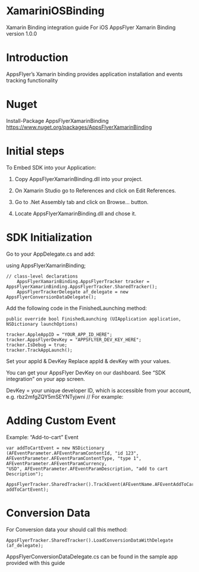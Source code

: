 # XamariniOSBinding

Xamarin Binding integration guide For iOS AppsFlyer Xamarin Binding version 1.0.0

# Introduction
AppsFlyer’s Xamarin binding provides application installation and events tracking functionality

# Nuget
Install-Package AppsFlyerXamarinBinding <br>
https://www.nuget.org/packages/AppsFlyerXamarinBinding

# Initial steps

To Embed SDK into your Application:

1. Copy AppsFlyerXamarinBinding.dll into your project.

2. On Xamarin Studio go to References and click on Edit References. 

3. Go to .Net Assembly tab and click on Browse… button.
 
4. Locate AppsFlyerXamarinBinding.dll and chose it.



# SDK Initialization
Go to your AppDelegate.cs and add:

using AppsFlyerXamarinBinding; <br>


	// class-level declarations
		AppsFlyerXamarinBinding.AppsFlyerTracker tracker = AppsFlyerXamarinBinding.AppsFlyerTracker.SharedTracker();
		AppsFlyerTrackerDelegate af_delegate = new AppsFlyerConversionDataDelegate();

Add the following code in the FinishedLaunching method:

	public override bool FinishedLaunching (UIApplication application, NSDictionary launchOptions)

	tracker.AppleAppID = "YOUR_APP_ID_HERE";
	tracker.AppsFlyerDevKey = "APPSFLYER_DEV_KEY_HERE";
	tracker.IsDebug = true;
	tracker.TrackAppLaunch();


Set your appId & DevKey Replace appId & devKey with your values.

You can get your AppsFlyer DevKey on our dashboard. See “SDK integration” on your app screen. 

DevKey = your unique developer ID, which is accessible from your account, e.g. rbz2mfgZQY5mSEYNTyjwni // For example: 

#	Adding Custom Event 
Example: “Add-to-cart” Event 

	var addToCartEvent = new NSDictionary (AFEventParameter.AFEventParamContentId, "id 123",
	AFEventParameter.AFEventParamContentType, "type 1", AFEventParameter.AFEventParamCurrency,
	"USD", AFEventParameter.AFEventParamDescription, "add to cart Description");

	AppsFlyerTracker.SharedTracker().TrackEvent(AFEventName.AFEventAddToCart, addToCartEvent);


#	Conversion Data
For Conversion data your should call this method:

	AppsFlyerTracker.SharedTracker().LoadConversionDataWithDelegate (af_delegate);

AppsFlyerConversionDataDelegate.cs can be found in the sample app provided with this guide
